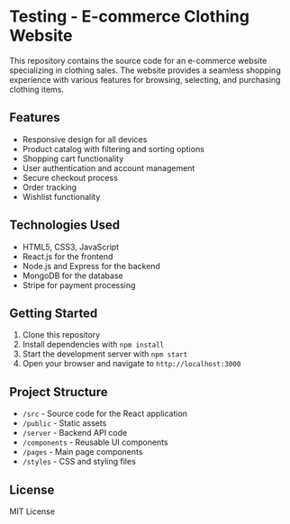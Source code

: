 # Testing - E-commerce Clothing Website

This repository contains the source code for an e-commerce website specializing in clothing sales. The website provides a seamless shopping experience with various features for browsing, selecting, and purchasing clothing items.

## Features

- Responsive design for all devices
- Product catalog with filtering and sorting options
- Shopping cart functionality
- User authentication and account management
- Secure checkout process
- Order tracking
- Wishlist functionality

## Technologies Used

- HTML5, CSS3, JavaScript
- React.js for the frontend
- Node.js and Express for the backend
- MongoDB for the database
- Stripe for payment processing

## Getting Started

1. Clone this repository
2. Install dependencies with `npm install`
3. Start the development server with `npm start`
4. Open your browser and navigate to `http://localhost:3000`

## Project Structure

- `/src` - Source code for the React application
- `/public` - Static assets
- `/server` - Backend API code
- `/components` - Reusable UI components
- `/pages` - Main page components
- `/styles` - CSS and styling files

## License

MIT License 